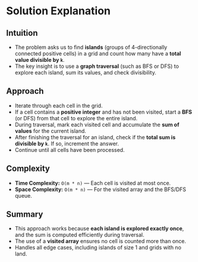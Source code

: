 
# Solution Explanation

## Intuition
- The problem asks us to find **islands** (groups of 4-directionally connected positive cells) in a grid and count how many have a **total value divisible by `k`**.
- The key insight is to use a **graph traversal** (such as BFS or DFS) to explore each island, sum its values, and check divisibility.

## Approach
- Iterate through each cell in the grid.
- If a cell contains a **positive integer** and has not been visited, start a **BFS** (or DFS) from that cell to explore the entire island.
- During traversal, mark each visited cell and accumulate the **sum of values** for the current island.
- After finishing the traversal for an island, check if the **total sum is divisible by `k`**. If so, increment the answer.
- Continue until all cells have been processed.

## Complexity
- **Time Complexity:** `O(m * n)` — Each cell is visited at most once.
- **Space Complexity:** `O(m * n)` — For the visited array and the BFS/DFS queue.

## Summary
- This approach works because **each island is explored exactly once**, and the sum is computed efficiently during traversal.
- The use of a **visited array** ensures no cell is counted more than once.
- Handles all edge cases, including islands of size 1 and grids with no land.


